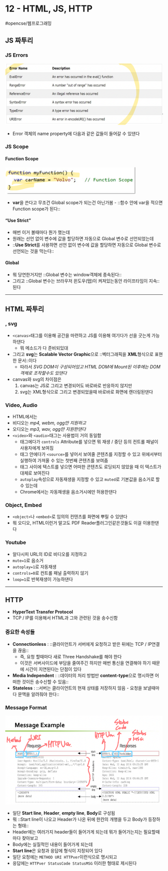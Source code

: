 # 12 - HTML, JS, HTTP
#opencse/웹프로그래밍

## JS 짜투리
### JS Errors
![](12%20-%20HTML,%20JS,%20HTTP/Screen%20Shot%202021-11-24%20at%202.31.09%20PM.png)
* Error 객체의 name property에 다음과 같은 값들이 들어갈 수 있댄다
### JS Scope
#### Function Scope
![](12%20-%20HTML,%20JS,%20HTTP/Screen%20Shot%202021-11-24%20at%202.33.00%20PM.png)
* **var**을 쓴다고 무조건 Global scope가 되는건 아닌가봄 - ::함수 안에 var을 적으면 Function scope가 된다::
#### “Use Strict”
* 매번 이거 볼때마다 뭔가 했는데
* 원래는 선언 없이 변수에 값을 할당하면 자동으로 Global 변수로 선언되었는데
* ::**Use Strict**를 사용하면 선언 없이 변수에 값을 할당하면 자동으로 Global 변수로 선언되는 것을 막는다::
#### Global
* 뭐 당연한거지만 ::Global 변수는 window객체에 종속된다::
* 그리고 ::Global 변수는 브라우저 윈도우(탭)이 켜져있는동안 라이프타임이 지속::된다
- - - -
## HTML 짜투리
### <canvas>, svg
* `<canvas>`태그를 이용해 공간을 마련하고 JS를 이용해 여기다가 선을 긋는게 가능하댄다
	* 뭐 메소드가 다 준비되있대
* 그리고 **svg**는 **Scalable Vector Graphic**으로 ::벡터그래픽을 **XML**형식으로 표현한 문서::이다
	* 따라서 _SVG DOM이 구성되어있고 HTML DOM에 Mount된 이후에는 DOM객체로 조작할수도 있댄다_
* canvas와 svg의 차이점은
	1. canvas는 JS로 그리고 변경되어도 바로바로 반응하지 않지만
	2. svg는 XML형식으로 그리고 변경되었을때 바로바로 화면에 랜더링된댄다
### Video, Audio
* HTML에서는
* 비디오는 _mp4, webm, ogg만 지원하고_
* 오디오는 _mp3, wav, ogg만 지원한댄다_
* `<video>`와 `<audio>`태그는 사용법이 거의 동일함
	* 태그에다가 `controls` Attribute를 넣으면 뭐 재생 / 중단 등의 컨트롤 패널이 사용자에게 보여짐
	* 태그 안에다가 `<source>`를 넣어서 보여줄 콘텐츠를 지정할 수 있고 위에서부터 실행하여 가져올 수 있는 첫번째 콘텐츠를 보여줌
	* 태그 사이에 텍스트를 넣으면 어떠한 콘텐츠도 로딩되지 않았을 때 이 텍스트가 대체로 보여진다
	* `autoplay`속성으로 자동재생을 지정할 수 있고 `muted`로 기본값을 음소거로 할 수 있는데
	* Chrome에서는 자동재생을 음소거시에만 허용한댄다
### Object, Embed
* `<object>`나 `<embed>`로 임의의 컨텐츠를 화면에 뿌릴 수 있댄다
* 뭐 오디오, HTML이런거 말고도 PDF Reader플러그인같은것들도 이걸 이용한댄다
### Youtube
* 알다시피 URL의 ID로 비디오를 지정하고
* `mute=1`로 음소거
* `autoplay=1`로 자동재생
* `controls=0`로 컨트롤 패널 출력하지 않기
* `loop=1`로 반복재생이 가능하댄다
- - - -
## HTTP
* **HyperText Transfer Protocol**
* TCP / IP를 이용해서 HTML과 그와 관련된 것을 송수신함
### 중요한 속성들
* **Connectionless** : ::클라이언트가 서버에게 요청하고 받은 뒤에는 TCP / IP연결을 끊음::
	* 즉, 요청 할때마다 새로 Three Handshake를 해야 한다
	* 이것은 서버사이드에 부담을 줄여주긴 하지만 매번 통신을 연결해야 하기 때문에 시간이 지연된다는 단점이 있다
* **Media Independent** : ::데이터의 처리 방법만 **content-type**으로 명시하면 어떠한 것이든 송수신할 수 있음::
* **Stateless** : ::서버는 클라이언트의 현재 상태를 저장하지 않음 - 요청을 보낼때마다 문맥을 알려줘야 한다::
### Message Format
![](12%20-%20HTML,%20JS,%20HTTP/Screen%20Shot%202021-11-24%20at%204.17.41%20PM.png)
* 일단 **Start line**, **Header**, **empty line**, **Body**로 구성됨
* 뭐 ::Start line이 나오고 Header가 나온 뒤에 한칸의 개행을 두고 Body가 등장하는 형태::
* Header에는 여러가지 header들이 들어가게 되는데 뭐가 들어가는지는 필요할때마다 찾아보고
* Body에는 실질적인 내용이 들어가게 되는데
* **Start line**은 요청과 응답에 형식이 지정되어 있다
* 일단 요청에는 `METHOD URI HTTPver`이런식으로 명시되고
* 응답에는 `HTTPver StatusCode StatusMSG` 이러한 형태로 제시된다